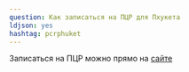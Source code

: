 ```yaml
---
question: Как записаться на ПЦР для Пхукета
ldjson: yes
hashtag: pcrphuket
---
```


Записаться на ПЦР можно прямо на [сайте](https://www.thailandpsas.com/)
